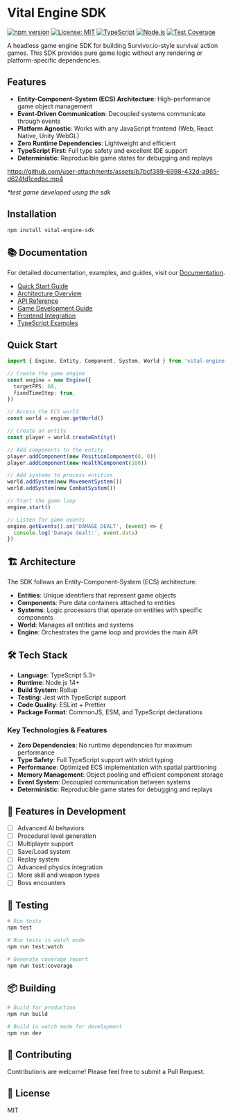 # Vital Engine SDK

[![npm version](https://img.shields.io/npm/v/vital-engine-sdk.svg)](https://www.npmjs.com/package/vital-engine-sdk)
[![License: MIT](https://img.shields.io/badge/License-MIT-yellow.svg)](https://opensource.org/licenses/MIT)
[![TypeScript](https://img.shields.io/badge/TypeScript-5.3-blue.svg)](https://www.typescriptlang.org/)
[![Node.js](https://img.shields.io/badge/Node.js-%3E%3D14-green.svg)](https://nodejs.org/)
[![Test Coverage](https://img.shields.io/badge/coverage-0%25-red.svg)](https://github.com/arunbluez/vital-engine-sdk)

A headless game engine SDK for building Survivor.io-style survival action games. This SDK provides pure game logic without any rendering or platform-specific dependencies.

## Features

- **Entity-Component-System (ECS) Architecture**: High-performance game object management
- **Event-Driven Communication**: Decoupled systems communicate through events
- **Platform Agnostic**: Works with any JavaScript frontend (Web, React Native, Unity WebGL)
- **Zero Runtime Dependencies**: Lightweight and efficient
- **TypeScript First**: Full type safety and excellent IDE support
- **Deterministic**: Reproducible game states for debugging and replays

https://github.com/user-attachments/assets/b7bcf389-6998-432d-a985-d624fd1cedbc.mp4

_*test game developed using the sdk_

## Installation

```bash
npm install vital-engine-sdk
```

## 📚 Documentation

For detailed documentation, examples, and guides, visit our [Documentation](./docs/README.md).

- [Quick Start Guide](./docs/QUICK_START.md)
- [Architecture Overview](./docs/ARCHITECTURE_OVERVIEW.md)
- [API Reference](./docs/API_REFERENCE.md)
- [Game Development Guide](./docs/GAME_DEVELOPMENT_GUIDE.md)
- [Frontend Integration](./docs/FRONTEND_INTEGRATION.md)
- [TypeScript Examples](./docs/TYPESCRIPT_EXAMPLES.md)

## Quick Start

```typescript
import { Engine, Entity, Component, System, World } from 'vital-engine-sdk'

// Create the game engine
const engine = new Engine({
  targetFPS: 60,
  fixedTimeStep: true,
})

// Access the ECS world
const world = engine.getWorld()

// Create an entity
const player = world.createEntity()

// Add components to the entity
player.addComponent(new PositionComponent(0, 0))
player.addComponent(new HealthComponent(100))

// Add systems to process entities
world.addSystem(new MovementSystem())
world.addSystem(new CombatSystem())

// Start the game loop
engine.start()

// Listen for game events
engine.getEvents().on('DAMAGE_DEALT', (event) => {
  console.log('Damage dealt:', event.data)
})
```

## 🏗️ Architecture

The SDK follows an Entity-Component-System (ECS) architecture:

- **Entities**: Unique identifiers that represent game objects
- **Components**: Pure data containers attached to entities
- **Systems**: Logic processors that operate on entities with specific components
- **World**: Manages all entities and systems
- **Engine**: Orchestrates the game loop and provides the main API

## 🛠️ Tech Stack

- **Language**: TypeScript 5.3+
- **Runtime**: Node.js 14+
- **Build System**: Rollup
- **Testing**: Jest with TypeScript support
- **Code Quality**: ESLint + Prettier
- **Package Format**: CommonJS, ESM, and TypeScript declarations

### Key Technologies & Features

- **Zero Dependencies**: No runtime dependencies for maximum performance
- **Type Safety**: Full TypeScript support with strict typing
- **Performance**: Optimized ECS implementation with spatial partitioning
- **Memory Management**: Object pooling and efficient component storage
- **Event System**: Decoupled communication between systems
- **Deterministic**: Reproducible game states for debugging and replays

## 🚀 Features in Development

- [ ] Advanced AI behaviors
- [ ] Procedural level generation
- [ ] Multiplayer support
- [ ] Save/Load system
- [ ] Replay system
- [ ] Advanced physics integration
- [ ] More skill and weapon types
- [ ] Boss encounters

## 🧪 Testing

```bash
# Run tests
npm test

# Run tests in watch mode
npm run test:watch

# Generate coverage report
npm run test:coverage
```

## 📦 Building

```bash
# Build for production
npm run build

# Build in watch mode for development
npm run dev
```

## 🤝 Contributing

Contributions are welcome! Please feel free to submit a Pull Request.

## 📄 License

MIT
